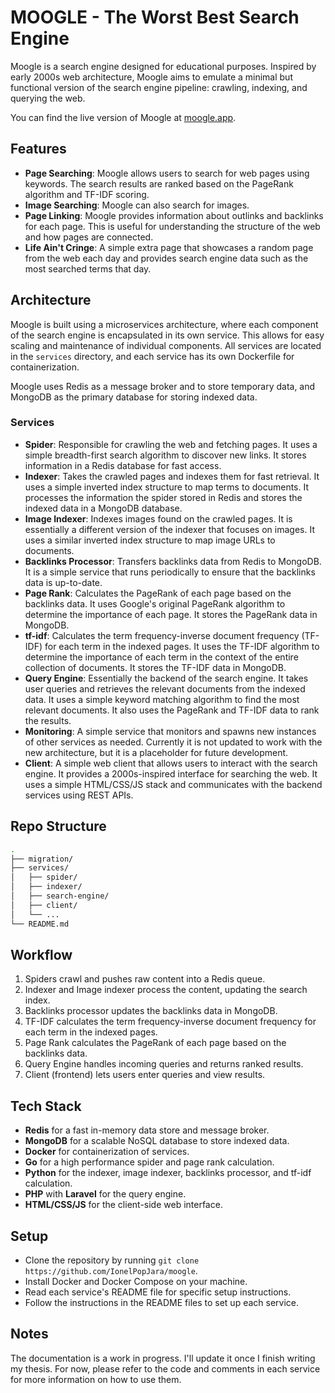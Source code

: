 # MOOGLE - The Worst Best Search Engine

Moogle is a search engine designed for educational purposes. Inspired by early 2000s web architecture, Moogle aims to emulate a minimal but functional version of the search engine pipeline: crawling, indexing, and querying the web.

You can find the live version of Moogle at [moogle.app](https://moogle.app).

## Features
- **Page Searching**: Moogle allows users to search for web pages using keywords. The search results are ranked based on the PageRank algorithm and TF-IDF scoring.
- **Image Searching**: Moogle can also search for images.
- **Page Linking**: Moogle provides information about outlinks and backlinks for each page. This is useful for understanding the structure of the web and how pages are connected.
- **Life Ain't Cringe**: A simple extra page that showcases a random page from the web each day and provides search engine data such as the most searched terms that day.

## Architecture
Moogle is built using a microservices architecture, where each component of the search engine is encapsulated in its own service. This allows for easy scaling and maintenance of individual components. All services are located in the `services` directory, and each service has its own Dockerfile for containerization.

Moogle uses Redis as a message broker and to store temporary data, and MongoDB as the primary database for storing indexed data.

### Services
- **Spider**: Responsible for crawling the web and fetching pages. It uses a simple breadth-first search algorithm to discover new links. It stores information in a Redis database for fast access.
- **Indexer**: Takes the crawled pages and indexes them for fast retrieval. It uses a simple inverted index structure to map terms to documents. It processes the information the spider stored in Redis and stores the indexed data in a MongoDB database.
- **Image Indexer**: Indexes images found on the crawled pages. It is essentially a different version of the indexer that focuses on images. It uses a similar inverted index structure to map image URLs to documents.
- **Backlinks Processor**: Transfers backlinks data from Redis to MongoDB. It is a simple service that runs periodically to ensure that the backlinks data is up-to-date.
- **Page Rank**: Calculates the PageRank of each page based on the backlinks data. It uses Google's original PageRank algorithm to determine the importance of each page. It stores the PageRank data in MongoDB.
- **tf-idf**: Calculates the term frequency-inverse document frequency (TF-IDF) for each term in the indexed pages. It uses the TF-IDF algorithm to determine the importance of each term in the context of the entire collection of documents. It stores the TF-IDF data in MongoDB.
- **Query Engine**: Essentially the backend of the search engine. It takes user queries and retrieves the relevant documents from the indexed data. It uses a simple keyword matching algorithm to find the most relevant documents. It also uses the PageRank and TF-IDF data to rank the results.
- **Monitoring**: A simple service that monitors and spawns new instances of other services as needed. Currently it is not updated to work with the new architecture, but it is a placeholder for future development.
- **Client**: A simple web client that allows users to interact with the search engine. It provides a 2000s-inspired interface for searching the web. It uses a simple HTML/CSS/JS stack and communicates with the backend services using REST APIs.

## Repo Structure

```bash
.
├── migration/
├── services/
│   ├── spider/
│   ├── indexer/
│   ├── search-engine/
│   ├── client/
│   └── ...
└── README.md
```

## Workflow

1. Spiders crawl and pushes raw content into a Redis queue.
2. Indexer and Image indexer process the content, updating the search index.
3. Backlinks processor updates the backlinks data in MongoDB.
4. TF-IDF calculates the term frequency-inverse document frequency for each term in the indexed pages.
5. Page Rank calculates the PageRank of each page based on the backlinks data.
6. Query Engine handles incoming queries and returns ranked results.
7. Client (frontend) lets users enter queries and view results.

## Tech Stack
- **Redis** for a fast in-memory data store and message broker.
- **MongoDB** for a scalable NoSQL database to store indexed data.
- **Docker** for containerization of services.
- **Go** for a high performance spider and page rank calculation.
- **Python** for the indexer, image indexer, backlinks processor, and tf-idf calculation.
- **PHP** with **Laravel** for the query engine.
- **HTML/CSS/JS** for the client-side web interface.

## Setup
- Clone the repository by running `git clone https://github.com/IonelPopJara/moogle`.
- Install Docker and Docker Compose on your machine.
- Read each service's README file for specific setup instructions.
- Follow the instructions in the README files to set up each service.

## Notes
The documentation is a work in progress. I'll update it once I finish writing my thesis. For now, please refer to the code and comments in each service for more information on how to use them.